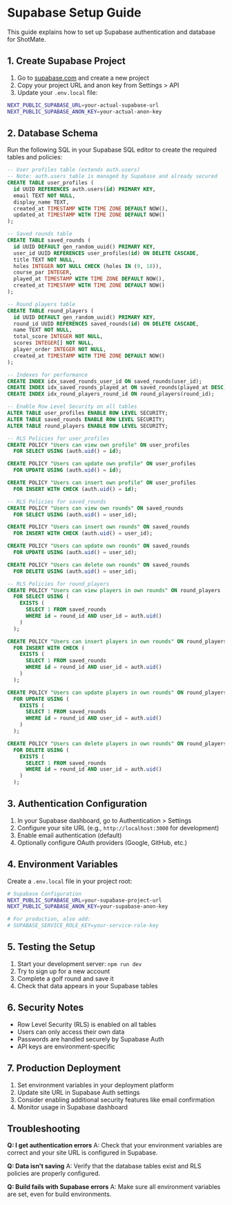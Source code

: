 # Supabase Setup Guide

This guide explains how to set up Supabase authentication and database for ShotMate.

## 1. Create Supabase Project

1. Go to [supabase.com](https://supabase.com) and create a new project
2. Copy your project URL and anon key from Settings > API
3. Update your `.env.local` file:

```bash
NEXT_PUBLIC_SUPABASE_URL=your-actual-supabase-url
NEXT_PUBLIC_SUPABASE_ANON_KEY=your-actual-anon-key
```

## 2. Database Schema

Run the following SQL in your Supabase SQL editor to create the required tables and policies:

```sql
-- User profiles table (extends auth.users)
-- Note: auth.users table is managed by Supabase and already secured
CREATE TABLE user_profiles (
  id UUID REFERENCES auth.users(id) PRIMARY KEY,
  email TEXT NOT NULL,
  display_name TEXT,
  created_at TIMESTAMP WITH TIME ZONE DEFAULT NOW(),
  updated_at TIMESTAMP WITH TIME ZONE DEFAULT NOW()
);

-- Saved rounds table
CREATE TABLE saved_rounds (
  id UUID DEFAULT gen_random_uuid() PRIMARY KEY,
  user_id UUID REFERENCES user_profiles(id) ON DELETE CASCADE,
  title TEXT NOT NULL,
  holes INTEGER NOT NULL CHECK (holes IN (9, 18)),
  course_par INTEGER,
  played_at TIMESTAMP WITH TIME ZONE DEFAULT NOW(),
  created_at TIMESTAMP WITH TIME ZONE DEFAULT NOW()
);

-- Round players table
CREATE TABLE round_players (
  id UUID DEFAULT gen_random_uuid() PRIMARY KEY,
  round_id UUID REFERENCES saved_rounds(id) ON DELETE CASCADE,
  name TEXT NOT NULL,
  total_score INTEGER NOT NULL,
  scores INTEGER[] NOT NULL,
  player_order INTEGER NOT NULL,
  created_at TIMESTAMP WITH TIME ZONE DEFAULT NOW()
);

-- Indexes for performance
CREATE INDEX idx_saved_rounds_user_id ON saved_rounds(user_id);
CREATE INDEX idx_saved_rounds_played_at ON saved_rounds(played_at DESC);
CREATE INDEX idx_round_players_round_id ON round_players(round_id);

-- Enable Row Level Security on all tables
ALTER TABLE user_profiles ENABLE ROW LEVEL SECURITY;
ALTER TABLE saved_rounds ENABLE ROW LEVEL SECURITY;
ALTER TABLE round_players ENABLE ROW LEVEL SECURITY;

-- RLS Policies for user_profiles
CREATE POLICY "Users can view own profile" ON user_profiles
  FOR SELECT USING (auth.uid() = id);

CREATE POLICY "Users can update own profile" ON user_profiles
  FOR UPDATE USING (auth.uid() = id);

CREATE POLICY "Users can insert own profile" ON user_profiles
  FOR INSERT WITH CHECK (auth.uid() = id);

-- RLS Policies for saved_rounds
CREATE POLICY "Users can view own rounds" ON saved_rounds
  FOR SELECT USING (auth.uid() = user_id);

CREATE POLICY "Users can insert own rounds" ON saved_rounds
  FOR INSERT WITH CHECK (auth.uid() = user_id);

CREATE POLICY "Users can update own rounds" ON saved_rounds
  FOR UPDATE USING (auth.uid() = user_id);

CREATE POLICY "Users can delete own rounds" ON saved_rounds
  FOR DELETE USING (auth.uid() = user_id);

-- RLS Policies for round_players
CREATE POLICY "Users can view players in own rounds" ON round_players
  FOR SELECT USING (
    EXISTS (
      SELECT 1 FROM saved_rounds
      WHERE id = round_id AND user_id = auth.uid()
    )
  );

CREATE POLICY "Users can insert players in own rounds" ON round_players
  FOR INSERT WITH CHECK (
    EXISTS (
      SELECT 1 FROM saved_rounds
      WHERE id = round_id AND user_id = auth.uid()
    )
  );

CREATE POLICY "Users can update players in own rounds" ON round_players
  FOR UPDATE USING (
    EXISTS (
      SELECT 1 FROM saved_rounds
      WHERE id = round_id AND user_id = auth.uid()
    )
  );

CREATE POLICY "Users can delete players in own rounds" ON round_players
  FOR DELETE USING (
    EXISTS (
      SELECT 1 FROM saved_rounds
      WHERE id = round_id AND user_id = auth.uid()
    )
  );
```

## 3. Authentication Configuration

1. In your Supabase dashboard, go to Authentication > Settings
2. Configure your site URL (e.g., `http://localhost:3000` for development)
3. Enable email authentication (default)
4. Optionally configure OAuth providers (Google, GitHub, etc.)

## 4. Environment Variables

Create a `.env.local` file in your project root:

```bash
# Supabase Configuration
NEXT_PUBLIC_SUPABASE_URL=your-supabase-project-url
NEXT_PUBLIC_SUPABASE_ANON_KEY=your-supabase-anon-key

# For production, also add:
# SUPABASE_SERVICE_ROLE_KEY=your-service-role-key
```

## 5. Testing the Setup

1. Start your development server: `npm run dev`
2. Try to sign up for a new account
3. Complete a golf round and save it
4. Check that data appears in your Supabase tables

## 6. Security Notes

- Row Level Security (RLS) is enabled on all tables
- Users can only access their own data
- Passwords are handled securely by Supabase Auth
- API keys are environment-specific

## 7. Production Deployment

1. Set environment variables in your deployment platform
2. Update site URL in Supabase Auth settings
3. Consider enabling additional security features like email confirmation
4. Monitor usage in Supabase dashboard

## Troubleshooting

**Q: I get authentication errors**
A: Check that your environment variables are correct and your site URL is configured in Supabase.

**Q: Data isn't saving**
A: Verify that the database tables exist and RLS policies are properly configured.

**Q: Build fails with Supabase errors**
A: Make sure all environment variables are set, even for build environments.